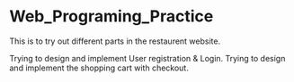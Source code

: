 # Web_Programing_Practice
This is to try out different parts in the restaurent website.

Trying to design and implement User registration & Login.
Trying to design and implement the shopping cart with checkout.


